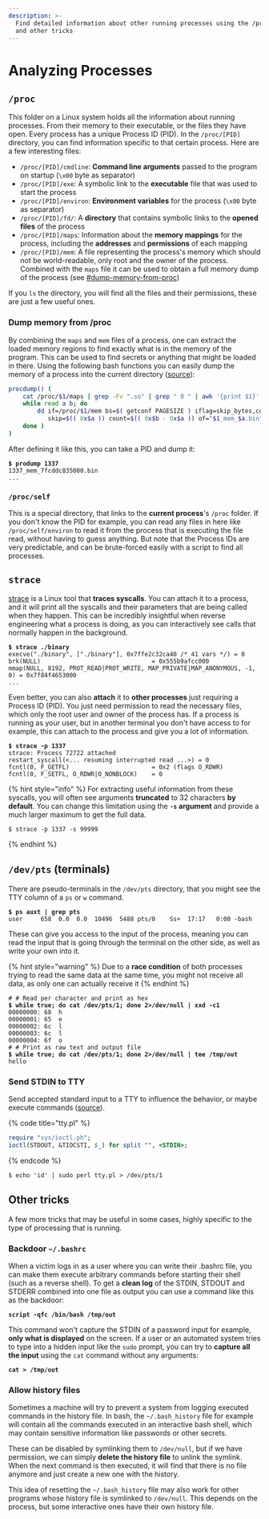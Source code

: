 ```yaml
---
description: >-
  Find detailed information about other running processes using the /proc folder
  and other tricks
---
```


# Analyzing Processes

## `/proc`

This folder on a Linux system holds all the information about running processes. From their memory to their executable, or the files they have open. Every process has a unique Process ID (PID). In the `/proc/[PID]` directory, you can find information specific to that certain process. Here are a few interesting files:

* `/proc/[PID]/cmdline`: **Command line arguments** passed to the program on startup (`\x00` byte as separator)
* `/proc/[PID]/exe`: A symbolic link to the **executable** file that was used to start the process
* `/proc/[PID]/environ`: **Environment variables** for the process (`\x00` byte as separator)
* `/proc/[PID]/fd/`: A **directory** that contains symbolic links to the **opened files** of the process
* `/proc/[PID]/maps`: Information about the **memory mappings** for the process, including the **addresses** and **permissions** of each mapping
* `/proc/[PID]/mem`: A file representing the process's memory which should not be world-readable, only root and the owner of the process. Combined with the `maps` file it can be used to obtain a full memory dump of the process (see [#dump-memory-from-proc](analyzing-processes.md#dump-memory-from-proc "mention"))

If you `ls` the directory, you will find all the files and their permissions, these are just a few useful ones.&#x20;

### Dump memory from /proc

By combining the `maps` and `mem` files of a process, one can extract the loaded memory regions to find exactly what is in the memory of the program. This can be used to find secrets or anything that might be loaded in there. Using the following bash functions you can easily dump the memory of a process into the current directory ([source](https://serverfault.com/questions/173999/dump-a-linux-processs-memory-to-file/970213#970213)):

```bash
procdump() ( 
    cat /proc/$1/maps | grep -Fv ".so" | grep " 0 " | awk '{print $1}' | ( IFS="-"
    while read a b; do
        dd if=/proc/$1/mem bs=$( getconf PAGESIZE ) iflag=skip_bytes,count_bytes \
           skip=$(( 0x$a )) count=$(( 0x$b - 0x$a )) of="$1_mem_$a.bin"
    done )
)
```

After defining it like this, you can take a PID and dump it:

<pre class="language-shell-session"><code class="lang-shell-session"><strong>$ prodump 1337
</strong>1337_mem_7fcddc835000.bin
...
</code></pre>

### `/proc/self`

This is a special directory, that links to the **current process**'s `/proc` folder. If you don't know the PID for example, you can read any files in here like `/proc/self/environ` to read it from the process that is executing the file read, without having to guess anything. But note that the Process IDs are very predictable, and can be brute-forced easily with a script to find all processes.&#x20;

## `strace`

[strace](https://man7.org/linux/man-pages/man1/strace.1.html) is a Linux tool that **traces syscalls**. You can attach it to a process, and it will print all the syscalls and their parameters that are being called when they happen. This can be incredibly insightful when reverse engineering what a process is doing, as you can interactively see calls that normally happen in the background.&#x20;

<pre class="language-shell-session"><code class="lang-shell-session"><strong>$ strace ./binary
</strong>execve("./binary", ["./binary"], 0x7ffe2c32ca40 /* 41 vars */) = 0
brk(NULL)                               = 0x555b9afcc000
mmap(NULL, 8192, PROT_READ|PROT_WRITE, MAP_PRIVATE|MAP_ANONYMOUS, -1, 0) = 0x7f84f4653000
...
</code></pre>

Even better, you can also **attach** it to **other processes** just requiring a Process ID (PID). You just need permission to read the necessary files, which only the root user and owner of the process has. If a process is running as your user, but in another terminal you don't have access to for example, this can attach to the process and give you a lot of information.&#x20;

<pre class="language-shell-session"><code class="lang-shell-session"><strong>$ strace -p 1337
</strong>strace: Process 72722 attached
restart_syscall(&#x3C;... resuming interrupted read ...>) = 0
fcntl(0, F_GETFL)                       = 0x2 (flags O_RDWR)
fcntl(0, F_SETFL, O_RDWR|O_NONBLOCK)    = 0
</code></pre>

{% hint style="info" %}
For extracting useful information from these syscalls, you will often see arguments **truncated** to 32 characters **by default**. You can change this limitation using the **`-s` argument** and provide a much larger maximum to get the full data.&#x20;

```shell-session
$ strace -p 1337 -s 99999
```
{% endhint %}

## `/dev/pts` (terminals)

There are pseudo-terminals in the `/dev/pts` directory, that you might see the TTY column of a `ps` or `w` command.&#x20;

<pre class="language-shell-session"><code class="lang-shell-session"><strong>$ ps auxt | grep pts
</strong>user     658  0.0  0.0  10496  5488 pts/0    Ss+  17:17   0:00 -bash
</code></pre>

These can give you access to the input of the process, meaning you can read the input that is going through the terminal on the other side, as well as write your own into it.&#x20;

{% hint style="warning" %}
Due to a **race condition** of both processes trying to read the same data at the same time, you might not receive all data, as only one can actually receive it
{% endhint %}

<pre class="language-shell-session"><code class="lang-shell-session"># # Read per character and print as hex
<strong>$ while true; do cat /dev/pts/1; done 2>/dev/null | xxd -c1
</strong>00000000: 68  h
00000001: 65  e
00000002: 6c  l
00000003: 6c  l
00000004: 6f  o
# # Print as raw text and output file
<strong>$ while true; do cat /dev/pts/1; done 2>/dev/null | tee /tmp/out
</strong>hello
</code></pre>

### Send STDIN to TTY

Send accepted standard input to a TTY to influence the behavior, or maybe execute commands ([source](https://unix.stackexchange.com/a/48221)).&#x20;

{% code title="tty.pl" %}
```perl
require "sys/ioctl.ph";
ioctl(STDOUT, &TIOCSTI, $_) for split "", <STDIN>;
```
{% endcode %}

```shell-session
$ echo 'id' | sudo perl tty.pl > /dev/pts/1
```

## Other tricks

A few more tricks that may be useful in some cases, highly specific to the type of processing that is running.&#x20;

### Backdoor `~/.bashrc`

When a victim logs in as a user where you can write their .bashrc file, you can make them execute arbitrary commands before starting their shell (such as a reverse shell). To get a **clean log** of the STDIN, STDOUT and STDERR combined into one file as output you can use a command like this as the backdoor:

<pre class="language-bash" data-title=".bashrc"><code class="lang-bash"><strong>script -qfc /bin/bash /tmp/out
</strong></code></pre>

This command won't capture the STDIN of a password input for example, **only what is displayed** on the screen. If a user or an automated system tries to type into a hidden input like the `sudo` prompt, you can try to **capture all the input** using the `cat` command without any arguments:

<pre class="language-bash" data-title=".bashrc"><code class="lang-bash"><strong>cat > /tmp/out
</strong></code></pre>

### Allow history files

Sometimes a machine will try to prevent a system from logging executed commands in the history file. In bash, the `~/.bash_history` file for example will contain all the commands executed in an interactive bash shell, which may contain sensitive information like passwords or other secrets.&#x20;

These can be disabled by symlinking them to `/dev/null`, but if we have permission, we can simply **delete the history file** to unlink the symlink. When the next command is then executed, it will find that there is no file anymore and just create a new one with the history.&#x20;

This idea of resetting the `~/.bash_history` file may also work for other programs whose history file is symlinked to `/dev/null`. This depends on the process, but some interactive ones have their own history file.&#x20;

